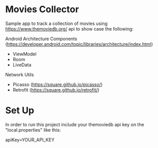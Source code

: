 # Movies Collector

Sample app to track a collection of movies using https://www.themoviedb.org/ api to show case the following:

Android Architecture Components (https://developer.android.com/topic/libraries/architecture/index.html)
- ViewModel
- Room
- LiveData

Network Utils
- Picasso (https://square.github.io/picasso/)
- Retrofit (https://square.github.io/retrofit/)

# Set Up
In order to run this project include your themoviedb api key on the "local.properties" like this:

apiKey=YOUR_API_KEY
